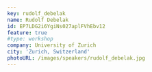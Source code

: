 ```yaml
---
key: rudolf_debelak
name: Rudolf Debelak
id: EP7LDG2i6YgiNs027aplFVhEbv12
feature: true
#type: workshop
company: University of Zurich
city: 'Zurich, Switzerland'
photoURL: /images/speakers/rudolf_debelak.jpg
---
```

